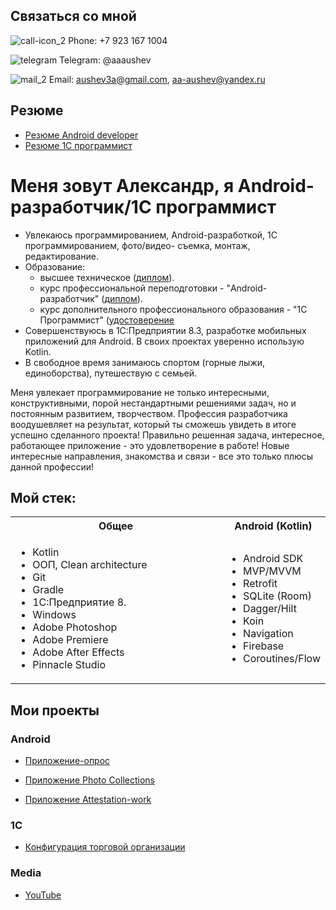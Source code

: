 ## Связаться со мной

![call-icon_2](https://github.com/AlexAAushev/AlexAAushev/assets/126689986/73d2fd64-ca45-4529-93b8-6744a8268095)
 Phone:
+7 923 167 1004
<!-- (./editable/icons/phone.jpg) -->
![telegram](https://github.com/AlexAAushev/AlexAAushev/assets/126689986/39859596-dda6-4b97-ab34-b68b06e70c3c)
 Telegram: 
@aaaushev
<!-- (./editable/icons/telegramm.jpg) -->
![mail_2](https://github.com/AlexAAushev/AlexAAushev/assets/126689986/8662ef0d-363e-4b4c-96d5-4b2fad47d0f7)
 Email: aushev3a@gmail.com,   aa-aushev@yandex.ru 
<!-- (./editable/icons/email.jpg) -->

## Резюме
- [Резюме Android developer](https://docs.google.com/document/d/1SOs7oIc6VuRzmtiPhwvwsLFATvTB3SluRXfkDNbw6Z4/edit?usp=sharing)
- [Резюме 1С программист](https://docs.google.com/document/d/1VjMalvcV-Zr2UDAdzOJFQRcNM85KXrZll2WM_MKZYKI/edit?usp=sharing)

# Меня зовут Александр, я Android-разработчик/1С программист
<!-- (./diplom/.pdf) -->
- Увлекаюсь программированием, Android-разработкой, 1С программированием, фото/видео- съемка, монтаж, редактирование.
- Образование:
  -  высшее техническое ([диплом](https://drive.google.com/file/d/1uPK1Zlw1QBgCMeVRrrVVQ49MxBR5muLd/view?usp=share_link)).
  -  курс профессиональной переподготовки - "Android-разработчик" ([диплом](https://drive.google.com/file/d/1DfLaqQyjLgo7jhVxBWl9RxaJ4lLiL5OB/view?usp=sharing)).
  -  курс дополнительного профессионального образования - "1С Программист" ([удостоверение](https://drive.google.com/file/d/1ED3o1XZ1MFuGTObFCx-qMtVkPA8i69au/view?usp=sharing)
- Совершенствуюсь  в  1С:Предприятии 8.3,  разработке мобильных приложений для Android.  В своих проектах уверенно использую  Kotlin.
- В свободное время занимаюсь спортом (горные лыжи, единоборства), путешествую с семьей.

Меня увлекает программирование не только интересными, конструктивными, порой нестандартными решениями задач, но и постоянным развитием, творчеством. Профессия разработчика воодушевляет на результат, который ты сможешь увидеть в итоге успешно сделанного проекта! Правильно решенная задача, интересное, работающее приложение - это  удовлетворение в работе! Новые интересные направления, знакомства и связи - все это только плюсы данной профессии!

## Мой стек:
<table>
  <tr>
    <th>Общее</th>
    <th>Android (Kotlin)</th>
    
  </tr>
  <tr>
    <td width=100%>
      <ul>
        <li>Kotlin</li>
        <li>ООП, Clean architecture</li>
        <li>Git</li>
        <li>Gradle</li>
        <li>1С:Предприятие 8.</li>
        <li>Windows</li>
        <li>Adobe Photoshop</li>
        <li>Adobe Premiere</li>
        <li>Adobe After Effects</li>
        <li>Pinnacle Studio</li>
<!--       </ul>
    </td>
    <td>
      <ul> -->
<!--         <li></li> -->
<!--         <li></li>
        <li></li> -->
<!--         <li></li> -->
<!--         <li></li>
        <li></li> -->
      </ul>
    </td>
    <td>
      <ul>
        <li>Android SDK</li>
        <li>MVP/MVVM</li>
        <li>Retrofit</li>
        <li>SQLite (Room)</li>
        <li>Dagger/Hilt</li>
        <li>Koin</li>
        <li>Navigation</li>
        <li>Firebase</li>
        <li>Coroutines/Flow</li>
      </ul>
    </td>
  </tr>
</table>

## Мои проекты

### Android
- [Приложение-опрос ](https://github.com/AlexAAushev/quiz-application.git)

- [Приложение Photo Collections ](https://github.com/AlexAAushev/photo-collections.git)

- [Приложение Attestation-work ](https://github.com/AlexAAushev/attestation-finale-work.git)

### 1С
- [Конфигурация торговой организации ](https://drive.google.com/drive/folders/1ZmDlJjE3xNvd7DSyHQ82Nz7SzxXhZVgg?usp=sharing)
  
### Media
- [YouTube](https://www.youtube.com/@studio3AAA/featured) 

